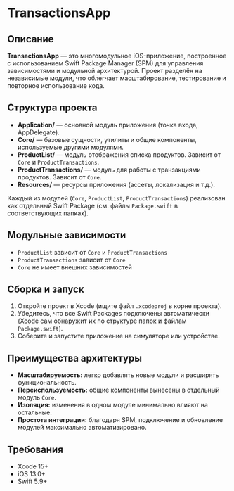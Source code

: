 # TransactionsApp

## Описание

**TransactionsApp** — это многомодульное iOS-приложение, построенное с использованием Swift Package Manager (SPM) для управления зависимостями и модульной архитектурой. Проект разделён на независимые модули, что облегчает масштабирование, тестирование и повторное использование кода.

## Структура проекта

- **Application/** — основной модуль приложения (точка входа, AppDelegate).
- **Core/** — базовые сущности, утилиты и общие компоненты, используемые другими модулями.
- **ProductList/** — модуль отображения списка продуктов. Зависит от `Core` и `ProductTransactions`.
- **ProductTransactions/** — модуль для работы с транзакциями продуктов. Зависит от `Core`.
- **Resources/** — ресурсы приложения (ассеты, локализация и т.д.).

Каждый из модулей (`Core`, `ProductList`, `ProductTransactions`) реализован как отдельный Swift Package (см. файлы `Package.swift` в соответствующих папках).

## Модульные зависимости

- `ProductList` зависит от `Core` и `ProductTransactions`
- `ProductTransactions` зависит от `Core`
- `Core` не имеет внешних зависимостей

## Сборка и запуск

1. Откройте проект в Xcode (ищите файл `.xcodeproj` в корне проекта).
2. Убедитесь, что все Swift Packages подключены автоматически (Xcode сам обнаружит их по структуре папок и файлам `Package.swift`).
3. Соберите и запустите приложение на симуляторе или устройстве.

## Преимущества архитектуры

- **Масштабируемость:** легко добавлять новые модули и расширять функциональность.
- **Переиспользуемость:** общие компоненты вынесены в отдельный модуль `Core`.
- **Изоляция:** изменения в одном модуле минимально влияют на остальные.
- **Простота интеграции:** благодаря SPM, подключение и обновление модулей максимально автоматизировано.

## Требования

- Xcode 15+
- iOS 13.0+
- Swift 5.9+ 
